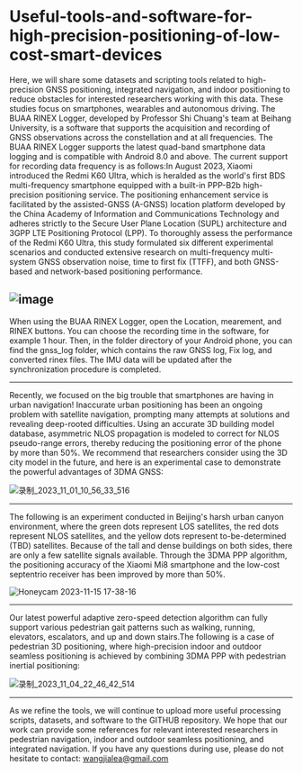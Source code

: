 # Useful-tools-and-software-for-high-precision-positioning-of-low-cost-smart-devices

Here, we will share some datasets and scripting tools related to high-precision GNSS positioning, integrated navigation, and indoor positioning to reduce obstacles for interested researchers working with this data. These studies focus on smartphones, wearables and autonomous driving. The BUAA RINEX Logger, developed by Professor Shi Chuang's team at Beihang University, is a software that supports the acquisition and recording of GNSS observations across the constellation and at all frequencies. The BUAA RINEX Logger supports the latest quad-band smartphone data logging and is compatible with Android 8.0 and above. The current support for recording data frequency is as follows:In August 2023, Xiaomi introduced the Redmi K60 Ultra, which is heralded as the world's first BDS multi-frequency smartphone equipped with a built-in PPP-B2b high-precision positioning service. The positioning enhancement service is facilitated by the assisted-GNSS (A-GNSS) location platform developed by the China Academy of Information and Communications Technology and adheres strictly to the Secure User Plane Location (SUPL) architecture and 3GPP LTE Positioning Protocol (LPP). To thoroughly assess the performance of the Redmi K60 Ultra, this study formulated six different experimental scenarios and conducted extensive research on multi-frequency multi-system GNSS observation noise, time to first fix (TTFF), and both GNSS-based and network-based positioning performance.

![image](https://github.com/Jia-le-wang/Useful-tools-and-software-for-high-precision-positioning-of-low-cost-smart-devices/assets/49149409/84746908-2f25-492b-8acf-0617dd897ccd)
-----------------------------------------------------------------------------------------------------------------------------------------------------------------------------------
When using the BUAA RINEX Logger, open the Location, mearement, and RINEX buttons. You can choose the recording time in the software, for example 1 hour. Then, in the folder directory of your Android phone, you can find the gnss_log folder, which contains the raw GNSS log, Fix log, and converted rinex files. The IMU data will be updated after the synchronization procedure is completed.

-----------------------------------------------------------------------------------------------------------------------------------------------------------------------------------
Recently, we focused on the big trouble that smartphones are having in urban navigation! Inaccurate urban positioning has been an ongoing problem with satellite navigation, prompting many attempts at solutions and revealing deep-rooted difficulties. Using an accurate 3D building model database, asymmetric NLOS propagation is modeled to correct for NLOS pseudo-range errors, thereby reducing the positioning error of the phone by more than 50%. We recommend that researchers consider using the 3D city model in the future, and here is an experimental case to demonstrate the powerful advantages of 3DMA GNSS:

![录制_2023_11_01_10_56_33_516](https://github.com/Jia-le-wang/Useful-tools-and-software-for-high-precision-positioning-of-low-cost-smart-devices/assets/49149409/14b6b590-676f-40d5-a11a-d99319bad58e)

-----------------------------------------------------------------------------------------------------------------------------------------------------------------------------------
The following is an experiment conducted in Beijing's harsh urban canyon environment, where the green dots represent LOS satellites, the red dots represent NLOS satellites, and the yellow dots represent to-be-determined (TBD) satellites. Because of the tall and dense buildings on both sides, there are only a few satellite signals available. Through the 3DMA PPP algorithm, the positioning accuracy of the Xiaomi Mi8 smartphone and the low-cost septentrio receiver has been improved by more than 50%.

![Honeycam 2023-11-15 17-38-16](https://github.com/Jia-le-wang/BUAA-RINEX-Logger/assets/49149409/63bb5098-8536-4d14-9d56-184ee2373427)

-----------------------------------------------------------------------------------------------------------------------------------------------------------------------------------
Our latest powerful adaptive zero-speed detection algorithm can fully support various pedestrian gait patterns such as walking, running, elevators, escalators, and up and down stairs.The following is a case of pedestrian 3D positioning, where high-precision indoor and outdoor seamless positioning is achieved by combining 3DMA PPP with pedestrian inertial positioning:

![录制_2023_11_04_22_46_42_514](https://github.com/Jia-le-wang/BUAA-RINEX-Logger/assets/49149409/8489d172-cda1-4df3-aa02-a19cd8d5b243)

-----------------------------------------------------------------------------------------------------------------------------------------------------------------------------------
As we refine the tools, we will continue to upload more useful processing scripts, datasets, and software to the GITHUB repository. We hope that our work can provide some references for relevant interested researchers in pedestrian navigation, indoor and outdoor seamless positioning, and integrated navigation.
If you have any questions during use, please do not hesitate to contact: wangjialea@gmail.com
